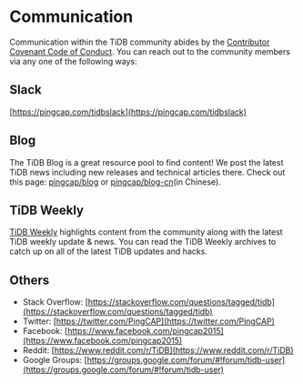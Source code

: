 # Communication

Communication within the TiDB community abides by the [Contributor Covenant
Code of Conduct](./CODE_OF_CONDUCT.md). You can reach out to the community
members via any one of the following ways:

## Slack

[https://pingcap.com/tidbslack](https://pingcap.com/tidbslack)

## Blog

The TiDB Blog is a great resource pool to find content! We post the latest TiDB
news including new releases and technical articles there. Check out this page:
[pingcap/blog](https://pingcap.com/blog) or [pingcap/blog-cn](https://pingcap.com/blog-cn)(in Chinese).

## TiDB Weekly

[TiDB Weekly](https://pingcap.com/weekly) highlights content from the community
along with the latest TiDB weekly update & news. You can read the TiDB Weekly
archives to catch up on all of the latest TiDB updates and hacks.

## Others

* Stack Overflow: [https://stackoverflow.com/questions/tagged/tidb](https://stackoverflow.com/questions/tagged/tidb)
* Twitter: [https://twitter.com/PingCAP](https://twitter.com/PingCAP)
* Facebook: [https://www.facebook.com/pingcap2015](https://www.facebook.com/pingcap2015)
* Reddit: [https://www.reddit.com/r/TiDB](https://www.reddit.com/r/TiDB)
* Google Groups: [https://groups.google.com/forum/#!forum/tidb-user](https://groups.google.com/forum/#!forum/tidb-user)
